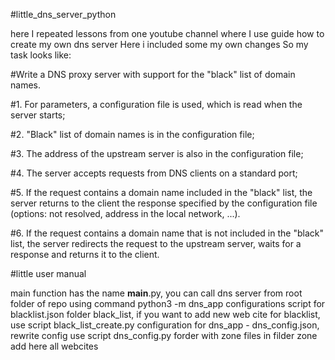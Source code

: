 #little_dns_server_python

here I repeated lessons from one youtube channel where I use guide how to create my own dns server
Here i included some my own changes
So my task looks like:

#Write a DNS proxy server with support for the "black" list of domain names.

#1. For parameters, a configuration file is used, which is read when the server starts;

#2. "Black" list of domain names is in the configuration file;

#3. The address of the upstream server is also in the configuration file;

#4. The server accepts requests from DNS clients on a standard port;

#5. If the request contains a domain name included in the "black" list, the server returns to the client the response specified by the configuration file (options: not resolved, address in the local network, ...).

#6. If the request contains a domain name that is not included in the "black" list, the server redirects the request to the upstream server, waits for a response and returns it to the client.

#little user manual

main function has the name __main__.py, you can call dns server from root folder of repo using command python3 -m dns_app
configurations script for blacklist.json folder black_list, 
if you want to add new web cite for blacklist, use script black_list_create.py
configuration for dns_app - dns_config.json, rewrite config use script dns_config.py
forder with zone files in filder zone add here all webcites
